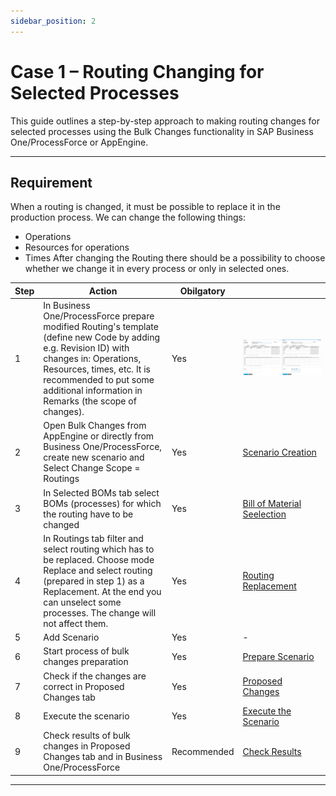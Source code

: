 ```yaml
---
sidebar_position: 2
---
```


# Case 1 – Routing Changing for Selected Processes

This guide outlines a step-by-step approach to making routing changes for selected processes using the Bulk Changes functionality in SAP Business One/ProcessForce or AppEngine.

---

## Requirement

When a routing is changed, it must be possible to replace it in the production process. We can change the following things:

- Operations
- Resources for operations
- Times
After changing the Routing there should be a possibility to choose whether we change it in every process or only in selected ones.

| Step | Action | Obilgatory |  |
| --- | --- | --- | --- |
| 1 | In Business One/ProcessForce prepare modified Routing's template (define new Code by adding e.g. Revision ID) with changes in: Operations, Resources, times, etc. It is recommended to put some additional information in Remarks (the scope of changes). | Yes | ![Routing changing for selected processes](./media/routings.png) |
| 2 | Open Bulk Changes from AppEngine or directly from Business One/ProcessForce, create new scenario and Select Change Scope = Routings | Yes | [Scenario Creation](https://www.youtube.com/watch?v=bT3bN-AoVSY) |
| 3 | In Selected BOMs tab select BOMs (processes) for which the routing have to be changed | Yes | [Bill of Material Seelection](https://www.youtube.com/watch?v=ZdTlC4Nwt3I) |
| 4 | In Routings tab filter and select routing which has to be replaced. Choose mode Replace and select routing (prepared in step 1) as a Replacement. At the end you can unselect some processes. The change will not affect them. | Yes | [Routing Replacement](https://www.youtube.com/watch?v=cvlO5G3b2Wo) |
| 5 | Add Scenario | Yes | - |
| 6 | Start process of bulk changes preparation | Yes | [Prepare Scenario](https://www.youtube.com/watch?v=zJwsojIAK0g) |
| 7 | Check if the changes are correct in Proposed Changes tab | Yes | [Proposed Changes](https://www.youtube.com/watch?v=jbAZyGROrU4) |
| 8 | Execute the scenario | Yes | [Execute the Scenario](https://youtube.com/watch?v=Cbh1toH8Eu4) |
| 9 | Check results of bulk changes in Proposed Changes tab and in Business One/ProcessForce | Recommended | [Check Results](https://www.youtube.com/watch?v=wukesmAoxEY) |

---
